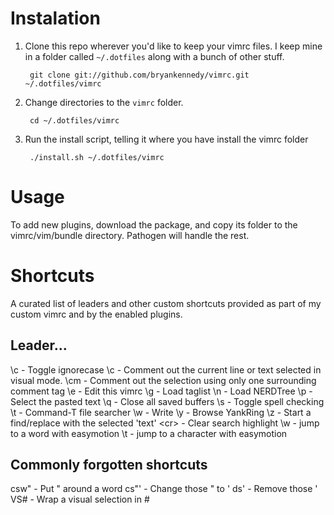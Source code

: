 # Instalation
1. Clone this repo wherever you'd like to keep your vimrc files. I keep mine in a folder called `~/.dotfiles` along with a bunch of other stuff.

        git clone git://github.com/bryankennedy/vimrc.git ~/.dotfiles/vimrc

1. Change directories to the `vimrc` folder.

        cd ~/.dotfiles/vimrc

1. Run the install script, telling it where you have install the vimrc folder

        ./install.sh ~/.dotfiles/vimrc

# Usage
To add new plugins, download the package, and copy its folder to the vimrc/vim/bundle directory. Pathogen will handle the rest.

# Shortcuts
A curated list of leaders and other custom shortcuts provided as part of my custom vimrc and by the enabled plugins.

## Leader...
\c - Toggle ignorecase
\c<space> - Comment out the current line or text selected in visual mode.
\cm - Comment out the selection using only one surrounding comment tag
\e - Edit this vimrc
\g - Load taglist
\n - Load NERDTree
\p - Select the pasted text
\q - Close all saved buffers
\s - Toggle spell checking
\t - Command-T file searcher
\w - Write
\y - Browse YankRing
\z - Start a find/replace with the selected 'text'
\<cr> - Clear search highlight
\\w - jump to a word with easymotion
\\t - jump to a character with easymotion

## Commonly forgotten shortcuts
csw" - Put " around a word
cs"' - Change those " to '
ds' - Remove those '
VS# - Wrap a visual selection in #
